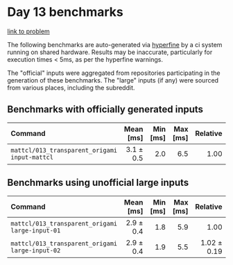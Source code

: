 # Day 13 benchmarks

[link to problem](http://adventofcode.com/2021/day/13)

The following benchmarks are auto-generated via [hyperfine](https://github.com/sharkdp/hyperfine) by a ci system running on shared hardware. Results may be inaccurate, particularly for execution times < 5ms, as per the hyperfine warnings.

The "official" inputs were aggregated from repositories participating in the generation of these benchmarks. The "large" inputs (if any) were sourced from various places, including the subreddit.

## Benchmarks with officially generated inputs
| Command | Mean [ms] | Min [ms] | Max [ms] | Relative |
|:---|---:|---:|---:|---:|
| `mattcl/013_transparent_origami input-mattcl` | 3.1 ± 0.5 | 2.0 | 6.5 | 1.00 |
## Benchmarks using unofficial large inputs
| Command | Mean [ms] | Min [ms] | Max [ms] | Relative |
|:---|---:|---:|---:|---:|
| `mattcl/013_transparent_origami large-input-01` | 2.9 ± 0.4 | 1.8 | 5.9 | 1.00 |
| `mattcl/013_transparent_origami large-input-02` | 2.9 ± 0.4 | 1.9 | 5.5 | 1.02 ± 0.19 |
